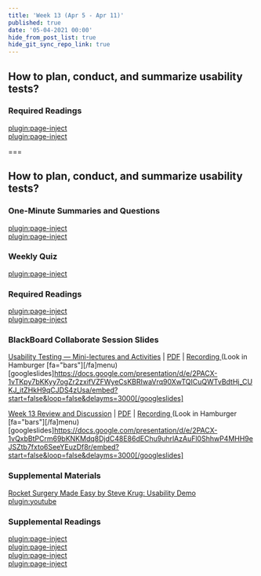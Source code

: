 ```yaml
---
title: 'Week 13 (Apr 5 - Apr 11)'
published: true
date: '05-04-2021 00:00'
hide_from_post_list: true
hide_git_sync_repo_link: true
---
```


## How to plan, conduct, and summarize usability tests?  

### Required Readings  
[plugin:page-inject](/211/weekly-readings/week-13-1?template=partials/embedlycardlinkonly)  
[plugin:page-inject](/211/weekly-readings/week-13-2?template=partials/embedlycardlinkonly)  

===

## **How to plan, conduct, and summarize usability tests?**

### One-Minute Summaries and Questions  
[plugin:page-inject](/211/lms-assignments/one-minute-summaries/week-13-1)  
[plugin:page-inject](/211/lms-assignments/one-minute-summaries/week-13-2)  

### Weekly Quiz
[plugin:page-inject](/211/lms-assignments/weekly-review-quizzes/week-13)  

### Required Readings  
[plugin:page-inject](/211/weekly-readings/week-13-1?template=partials/embedlycardlinkonly)  
[plugin:page-inject](/211/weekly-readings/week-13-2?template=partials/embedlycardlinkonly)  

### BlackBoard Collaborate Session Slides
[Usability Testing — Mini-lectures and Activities](https://docs.google.com/presentation/d/e/2PACX-1vTKpy7bKKyy7ogZr2zxifVZFWyeCsKBRIwaVrq90XwTQICuQWTvBdtHj_CUKJ_itZHkH9qCJDS4zUsa/pub?start=false&loop=false&delayms=3000) | [PDF](https://canvas.sfu.ca/courses/61465/files/folder/Downloads/Slides%20PDFs/Mini-Lectures%20and%20Activities/Week-13) | [Recording ](https://canvas.sfu.ca/courses/61465/external_tools/3544) (Look in Hamburger [fa="bars"][/fa]menu)
[googleslides]https://docs.google.com/presentation/d/e/2PACX-1vTKpy7bKKyy7ogZr2zxifVZFWyeCsKBRIwaVrq90XwTQICuQWTvBdtHj_CUKJ_itZHkH9qCJDS4zUsa/embed?start=false&loop=false&delayms=3000[/googleslides]

[Week 13 Review and Discussion](https://docs.google.com/presentation/d/e/2PACX-1vQxbBtPCrm69bKNKMdq8DjdC48E86dEChu9uhrlAzAuFl0ShhwP4MHH9eJSZtb7fxto6SeeYEuzDf8r/pub?start=false&loop=false&delayms=3000) | [PDF](https://canvas.sfu.ca/courses/61465/files/folder/Downloads/Slides%20PDFs/Review%20and%20Discussion/Week-13) | [Recording ](https://canvas.sfu.ca/courses/61465/external_tools/3544) (Look in Hamburger [fa="bars"][/fa]menu)
[googleslides]https://docs.google.com/presentation/d/e/2PACX-1vQxbBtPCrm69bKNKMdq8DjdC48E86dEChu9uhrlAzAuFl0ShhwP4MHH9eJSZtb7fxto6SeeYEuzDf8r/embed?start=false&loop=false&delayms=3000[/googleslides]

### Supplemental Materials  
[Rocket Surgery Made Easy by Steve Krug: Usability Demo](https://www.youtube.com/watch?v=1UCDUOB_aS8)  
[plugin:youtube](https://www.youtube.com/watch?v=1UCDUOB_aS8)

### Supplemental Readings  
[plugin:page-inject](/211/ux-techniques-guide/how-to-plan-conduct-and-summarize-usability-tests/usability-testing-formal)  
[plugin:page-inject](/211/ux-techniques-guide/how-to-plan-conduct-and-summarize-usability-tests/usability-test-surveys)  
[plugin:page-inject](/211/ux-techniques-guide/how-to-plan-conduct-and-summarize-usability-tests/usability-test-tasks)  
[plugin:page-inject](/211/ux-techniques-guide/how-to-plan-conduct-and-summarize-usability-tests/usability-testing-remote)  
